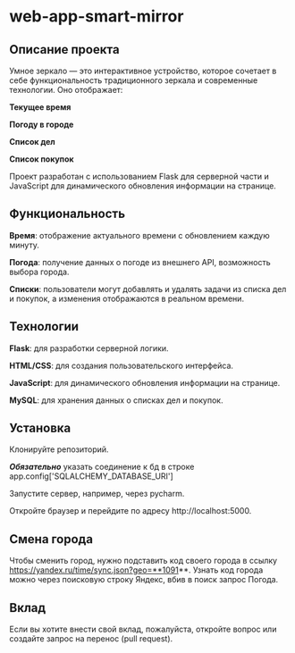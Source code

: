 # web-app-smart-mirror

## Описание проекта
Умное зеркало — это интерактивное устройство, которое сочетает в себе функциональность традиционного зеркала и современные технологии. Оно отображает:

**Текущее время**

**Погоду в городе**

**Список дел**

**Список покупок**

Проект разработан с использованием Flask для серверной части и JavaScript для динамического обновления информации на странице.

## Функциональность

**Время**: отображение актуального времени с обновлением каждую минуту.

**Погода**: получение данных о погоде из внешнего API, возможность выбора города.

**Списки**: пользователи могут добавлять и удалять задачи из списка дел и покупок, а изменения отображаются в реальном времени.

## Технологии
**Flask**: для разработки серверной логики.

**HTML/CSS**: для создания пользовательского интерфейса.

**JavaScript**: для динамического обновления информации на странице.

**MySQL**: для хранения данных о списках дел и покупок.


## Установка
Клонируйте репозиторий.

***Обязательно*** указать соединение к бд в строке app.config['SQLALCHEMY_DATABASE_URI']

Запустите сервер, например, через pycharm.

Откройте браузер и перейдите по адресу http://localhost:5000.

## Смена города

Чтобы сменить город, нужно подставить код своего города в ссылку https://yandex.ru/time/sync.json?geo=**1091**. Узнать код города можно через поисковую строку Яндекс, вбив в поиск запрос Погода.  

## Вклад
Если вы хотите внести свой вклад, пожалуйста, откройте вопрос или создайте запрос на перенос (pull request).

